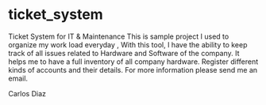 # ticket_system
Ticket System for IT &amp; Maintenance 
This is sample project I used to organize my work load everyday , 
With this tool, I have the ability to keep track of all issues related to Hardware and Software of the company.
It helps me to have a full inventory of all company hardware. 
Register different kinds of accounts and their details. 
For more information please send me an email. 

Carlos Diaz 
